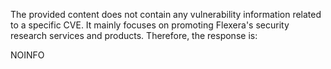 The provided content does not contain any vulnerability information related to a specific CVE. It mainly focuses on promoting Flexera's security research services and products. Therefore, the response is:

NOINFO